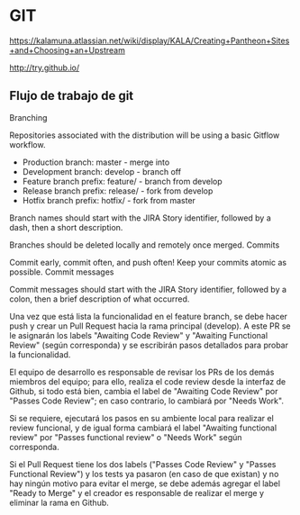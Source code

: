 # GIT

https://kalamuna.atlassian.net/wiki/display/KALA/Creating+Pantheon+Sites+and+Choosing+an+Upstream

http://try.github.io/


## Flujo de trabajo de git


Branching

Repositories associated with the distribution will be using a basic Gitflow workflow.

* Production branch: master - merge into
* Development branch: develop - branch off
* Feature branch prefix: feature/ - branch from develop
* Release branch prefix: release/ - fork from develop
* Hotfix branch prefix: hotfix/ - fork from master


Branch names should start with the JIRA Story identifier, followed by a dash, then a short description.

Branches should be deleted locally and remotely once merged.
Commits

Commit early, commit often, and push often! Keep your commits atomic as possible.
Commit messages

Commit messages should start with the JIRA Story identifier, followed by a colon, then a brief description of what occurred.


Una vez que está lista la funcionalidad en el feature branch, se debe hacer push y crear un Pull Request hacia la rama principal (develop). A este PR se le asignarán los labels "Awaiting Code Review" y "Awaiting Functional Review" (según corresponda) y se escribirán pasos detallados para probar la funcionalidad.

El equipo de desarrollo es responsable de revisar los PRs de los demás miembros del equipo; para ello, realiza el code review desde la interfaz de Github, si todo está bien, cambia el label de "Awaiting Code Review" por "Passes Code Review"; en caso contrario, lo cambiará por "Needs Work".

Si se requiere, ejecutará los pasos en su ambiente local para realizar el review funcional, y de igual forma cambiará el label "Awaiting functional review" por "Passes functional review" o "Needs Work" según corresponda.

Si el Pull Request tiene los dos labels ("Passes Code Review" y "Passes Functional Review") y los tests ya pasaron (en caso de que existan) y no hay ningún motivo para evitar el merge, se debe además agregar el label "Ready to Merge" y el creador es responsable de realizar el merge y eliminar la rama en Github.